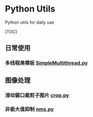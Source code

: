 # Python Utils
Python utils for daily use

[TOC]

## 日常使用
### 多线程类模板 [SimpleMultithread.py](daily_use/SimpleMultithread.py)

## 图像处理
### 滑动窗口裁剪子图片 [crop.py](cv_utils/crop.py)
### 非极大值抑制 [nms.py](cv_utils/nms.py)